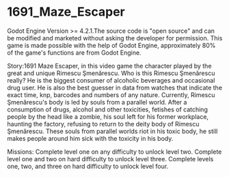# 1691_Maze_Escaper

Godot Engine Version >= 4.2.1.The source code is "open source" and can be modified and marketed without asking the developer for permission. This game is made possible with the help of Godot Engine, approximately 80% of the game's functions are from Godot Engine.

Story:1691 Maze Escaper, in this video game the character played by the great and unique Rimescu Şmenărescu. Who is this Rimescu Şmenărescu really? He is the biggest consumer of alcoholic beverages and occasional drug user. He is also the best guesser in data from watches that indicate the exact time, knp, barcodes and numbers of any nature. Currently, Rimescu Şmenărescu's body is led by souls from a parallel world. After a consumption of drugs, alcohol and other toxicities, fetishes of catching people by the head like a zombie, his soul left for his former workplace, haunting the factory, refusing to return to the deity body of Rimescu Şmenărescu. These souls from parallel worlds riot in his toxic body, he still makes people around him sick with the toxicity in his body.

Missions: Complete level one on any difficulty to unlock level two.
Complete level one and two on hard difficulty to unlock level three.
Complete levels one, two, and three on hard difficulty to unlock level four.
